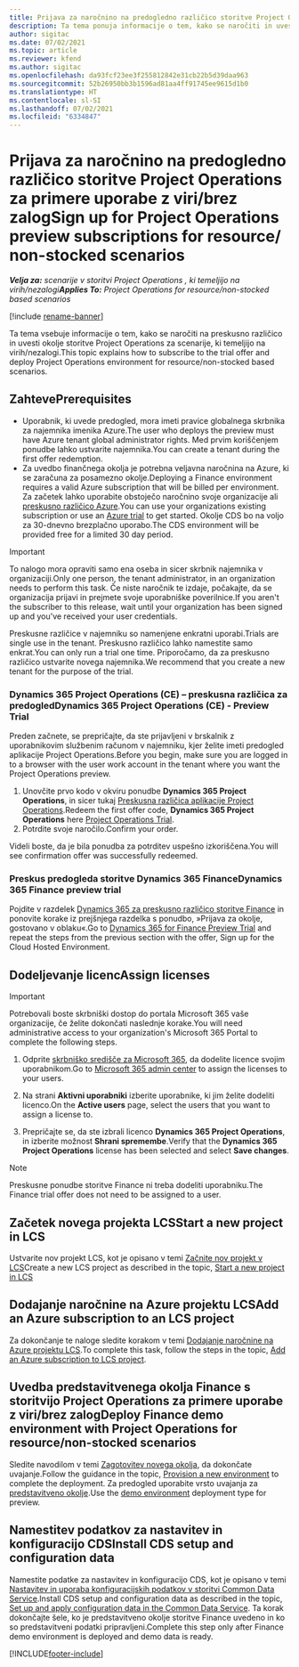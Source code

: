 ```yaml
---
title: Prijava za naročnino na predogledno različico storitve Project Operations za primere uporabe z viri/brez zalog
description: Ta tema ponuja informacije o tem, kako se naročiti in uvesti storitev Project Operations za primere uporabe z viri/brez zalog.
author: sigitac
ms.date: 07/02/2021
ms.topic: article
ms.reviewer: kfend
ms.author: sigitac
ms.openlocfilehash: da93fcf23ee3f255812842e31cb22b5d39daa963
ms.sourcegitcommit: 52b26950bb3b1596ad81aa4ff91745ee9615d1b0
ms.translationtype: HT
ms.contentlocale: sl-SI
ms.lasthandoff: 07/02/2021
ms.locfileid: "6334847"
---
```

# <a name="sign-up-for-project-operations-preview-subscriptions-for-resource-non-stocked-scenarios"></a><span data-ttu-id="f9e3f-103">Prijava za naročnino na predogledno različico storitve Project Operations za primere uporabe z viri/brez zalog</span><span class="sxs-lookup"><span data-stu-id="f9e3f-103">Sign up for Project Operations preview subscriptions for resource/ non-stocked scenarios</span></span>

<span data-ttu-id="f9e3f-104">_**Velja za:** scenarije v storitvi Project Operations , ki temeljijo na virih/nezalogi_</span><span class="sxs-lookup"><span data-stu-id="f9e3f-104">_**Applies To:** Project Operations for resource/non-stocked based scenarios_</span></span>

[!include [rename-banner](~/includes/cc-data-platform-banner.md)]

<span data-ttu-id="f9e3f-105">Ta tema vsebuje informacije o tem, kako se naročiti na preskusno različico in uvesti okolje storitve Project Operations za scenarije, ki temeljijo na virih/nezalogi.</span><span class="sxs-lookup"><span data-stu-id="f9e3f-105">This topic explains how to subscribe to the trial offer and deploy Project Operations environment for resource/non-stocked based scenarios.</span></span>

## <a name="prerequisites"></a><span data-ttu-id="f9e3f-106">Zahteve</span><span class="sxs-lookup"><span data-stu-id="f9e3f-106">Prerequisites</span></span>
- <span data-ttu-id="f9e3f-107">Uporabnik, ki uvede predogled, mora imeti pravice globalnega skrbnika za najemnika imenika Azure.</span><span class="sxs-lookup"><span data-stu-id="f9e3f-107">The user who deploys the preview must have Azure tenant global administrator rights.</span></span> <span data-ttu-id="f9e3f-108">Med prvim koriščenjem ponudbe lahko ustvarite najemnika.</span><span class="sxs-lookup"><span data-stu-id="f9e3f-108">You can create a tenant during the first offer redemption.</span></span> 
- <span data-ttu-id="f9e3f-109">Za uvedbo finančnega okolja je potrebna veljavna naročnina na Azure, ki se zaračuna za posamezno okolje.</span><span class="sxs-lookup"><span data-stu-id="f9e3f-109">Deploying a Finance environment requires a valid Azure subscription that will be billed per environment.</span></span> <span data-ttu-id="f9e3f-110">Za začetek lahko uporabite obstoječo naročnino svoje organizacije ali [preskusno različico Azure](https://azure.microsoft.com/en-us/free/).</span><span class="sxs-lookup"><span data-stu-id="f9e3f-110">You can use your organizations existing subscription or use an [Azure trial](https://azure.microsoft.com/en-us/free/) to get started.</span></span> <span data-ttu-id="f9e3f-111">Okolje CDS bo na voljo za 30-dnevno brezplačno uporabo.</span><span class="sxs-lookup"><span data-stu-id="f9e3f-111">The CDS environment will be provided free for a limited 30 day period.</span></span>

> [!IMPORTANT]
> <span data-ttu-id="f9e3f-112">To nalogo mora opraviti samo ena oseba in sicer skrbnik najemnika v organizaciji.</span><span class="sxs-lookup"><span data-stu-id="f9e3f-112">Only one person, the tenant administrator, in an organization needs to perform this task.</span></span> <span data-ttu-id="f9e3f-113">Če niste naročnik te izdaje, počakajte, da se organizacija prijavi in prejmete svoje uporabniške poverilnice.</span><span class="sxs-lookup"><span data-stu-id="f9e3f-113">If you aren't the subscriber to this release, wait until your organization has been signed up and you've received your user credentials.</span></span>
> 
> <span data-ttu-id="f9e3f-114">Preskusne različice v najemniku so namenjene enkratni uporabi.</span><span class="sxs-lookup"><span data-stu-id="f9e3f-114">Trials are single use in the tenant.</span></span> <span data-ttu-id="f9e3f-115">Preskusno različico lahko namestite samo enkrat.</span><span class="sxs-lookup"><span data-stu-id="f9e3f-115">You can only run a trial one time.</span></span> <span data-ttu-id="f9e3f-116">Priporočamo, da za preskusno različico ustvarite novega najemnika.</span><span class="sxs-lookup"><span data-stu-id="f9e3f-116">We recommend that you create a new tenant for the purpose of the trial.</span></span>


### <a name="dynamics-365-project-operations-ce---preview-trial"></a><span data-ttu-id="f9e3f-117">Dynamics 365 Project Operations (CE) – preskusna različica za predogled</span><span class="sxs-lookup"><span data-stu-id="f9e3f-117">Dynamics 365 Project Operations (CE) - Preview Trial</span></span> 

<span data-ttu-id="f9e3f-118">Preden začnete, se prepričajte, da ste prijavljeni v brskalnik z uporabnikovim službenim računom v najemniku, kjer želite imeti predogled aplikacije Project Operations.</span><span class="sxs-lookup"><span data-stu-id="f9e3f-118">Before you begin, make sure you are logged in to a browser with the user work account in the tenant where you want the Project Operations preview.</span></span>

1. <span data-ttu-id="f9e3f-119">Unovčite prvo kodo v okviru ponudbe **Dynamics 365 Project Operations**, in sicer tukaj [Preskusna različica aplikacije Project Operations](https://aka.ms/try-po).</span><span class="sxs-lookup"><span data-stu-id="f9e3f-119">Redeem the first offer code, **Dynamics 365 Project Operations** here [Project Operations Trial](https://aka.ms/try-po).</span></span>
2. <span data-ttu-id="f9e3f-120">Potrdite svoje naročilo.</span><span class="sxs-lookup"><span data-stu-id="f9e3f-120">Confirm your order.</span></span>

  <span data-ttu-id="f9e3f-121">Videli boste, da je bila ponudba za potrditev uspešno izkoriščena.</span><span class="sxs-lookup"><span data-stu-id="f9e3f-121">You will see confirmation offer was successfully redeemed.</span></span>

### <a name="dynamics-365-finance-preview-trial"></a><span data-ttu-id="f9e3f-122">Preskus predogleda storitve Dynamics 365 Finance</span><span class="sxs-lookup"><span data-stu-id="f9e3f-122">Dynamics 365 Finance preview trial</span></span>

<span data-ttu-id="f9e3f-123">Pojdite v razdelek [Dynamics 365 za preskusno različico storitve Finance](https://aka.ms/trypoche) in ponovite korake iz prejšnjega razdelka s ponudbo, »Prijava za okolje, gostovano v oblaku«.</span><span class="sxs-lookup"><span data-stu-id="f9e3f-123">Go to [Dynamics 365 for Finance Preview Trial](https://aka.ms/trypoche) and repeat the steps from the previous section with the offer, Sign up for the Cloud Hosted Environment.</span></span>  

## <a name="assign-licenses"></a><span data-ttu-id="f9e3f-124">Dodeljevanje licenc</span><span class="sxs-lookup"><span data-stu-id="f9e3f-124">Assign licenses</span></span>

> [!IMPORTANT]
> <span data-ttu-id="f9e3f-125">Potrebovali boste skrbniški dostop do portala Microsoft 365 vaše organizacije, če želite dokončati naslednje korake.</span><span class="sxs-lookup"><span data-stu-id="f9e3f-125">You will need administrative access to your organization's Microsoft 365 Portal to complete the following steps.</span></span>

1. <span data-ttu-id="f9e3f-126">Odprite [skrbniško središče za Microsoft 365](https://portal.office.com/), da dodelite licence svojim uporabnikom.</span><span class="sxs-lookup"><span data-stu-id="f9e3f-126">Go to [Microsoft 365 admin center](https://portal.office.com/) to assign the licenses to your users.</span></span>

2. <span data-ttu-id="f9e3f-127">Na strani **Aktivni uporabniki** izberite uporabnike, ki jim želite dodeliti licenco.</span><span class="sxs-lookup"><span data-stu-id="f9e3f-127">On the **Active users** page, select the users that you want to assign a license to.</span></span>

3. <span data-ttu-id="f9e3f-128">Prepričajte se, da ste izbrali licenco **Dynamics 365 Project Operations**, in izberite možnost **Shrani spremembe**.</span><span class="sxs-lookup"><span data-stu-id="f9e3f-128">Verify that the **Dynamics 365 Project Operations** license has been selected and select **Save changes**.</span></span>

> [!NOTE]
> <span data-ttu-id="f9e3f-129">Preskusne ponudbe storitve Finance ni treba dodeliti uporabniku.</span><span class="sxs-lookup"><span data-stu-id="f9e3f-129">The Finance trial offer does not need to be assigned to a user.</span></span>

## <a name="start-a-new-project-in-lcs"></a><span data-ttu-id="f9e3f-130">Začetek novega projekta LCS</span><span class="sxs-lookup"><span data-stu-id="f9e3f-130">Start a new project in LCS</span></span>

<span data-ttu-id="f9e3f-131">Ustvarite nov projekt LCS, kot je opisano v temi [Začnite nov projekt v LCS](create-lcs-project.md)</span><span class="sxs-lookup"><span data-stu-id="f9e3f-131">Create a new LCS project as described in the topic, [Start a new project in LCS](create-lcs-project.md)</span></span>

## <a name="add-an-azure-subscription-to-an-lcs-project"></a><span data-ttu-id="f9e3f-132">Dodajanje naročnine na Azure projektu LCS</span><span class="sxs-lookup"><span data-stu-id="f9e3f-132">Add an Azure subscription to an LCS project</span></span>

<span data-ttu-id="f9e3f-133">Za dokončanje te naloge sledite korakom v temi [Dodajanje naročnine na Azure projektu LCS](resource-add-azure-subscription-lcs-project.md).</span><span class="sxs-lookup"><span data-stu-id="f9e3f-133">To complete this task, follow the steps in the topic, [Add an Azure subscription to LCS project](resource-add-azure-subscription-lcs-project.md).</span></span>

## <a name="deploy-finance-demo-environment-with-project-operations-for-resourcenon-stocked-scenarios"></a><span data-ttu-id="f9e3f-134">Uvedba predstavitvenega okolja Finance s storitvijo Project Operations za primere uporabe z viri/brez zalog</span><span class="sxs-lookup"><span data-stu-id="f9e3f-134">Deploy Finance demo environment with Project Operations for resource/non-stocked scenarios</span></span>

<span data-ttu-id="f9e3f-135">Sledite navodilom v temi [Zagotovitev novega okolja](resource-provision-new-environment.md), da dokončate uvajanje.</span><span class="sxs-lookup"><span data-stu-id="f9e3f-135">Follow the guidance in the topic, [Provision a new environment](resource-provision-new-environment.md) to complete the deployment.</span></span> <span data-ttu-id="f9e3f-136">Za predogled uporabite vrsto uvajanja za [predstavitveno okolje](/dynamics365/fin-ops-core/dev-itpro/deployment/deploy-demo-environment).</span><span class="sxs-lookup"><span data-stu-id="f9e3f-136">Use the [demo environment](/dynamics365/fin-ops-core/dev-itpro/deployment/deploy-demo-environment) deployment type for preview.</span></span> 

## <a name="install-cds-setup-and-configuration-data"></a><span data-ttu-id="f9e3f-137">Namestitev podatkov za nastavitev in konfiguracijo CDS</span><span class="sxs-lookup"><span data-stu-id="f9e3f-137">Install CDS setup and configuration data</span></span>

<span data-ttu-id="f9e3f-138">Namestite podatke za nastavitev in konfiguracijo CDS, kot je opisano v temi [Nastavitev in uporaba konfiguracijskih podatkov v storitvi Common Data Service](resource-apply-pro-setup-config-data.md).</span><span class="sxs-lookup"><span data-stu-id="f9e3f-138">Install CDS setup and configuration data as described in the topic, [Set up and apply configuration data in the Common Data Service](resource-apply-pro-setup-config-data.md).</span></span>
<span data-ttu-id="f9e3f-139">Ta korak dokončajte šele, ko je predstavitveno okolje storitve Finance uvedeno in ko so predstavitveni podatki pripravljeni.</span><span class="sxs-lookup"><span data-stu-id="f9e3f-139">Complete this step only after Finance demo environment is deployed and demo data is ready.</span></span>


[!INCLUDE[footer-include](../includes/footer-banner.md)]

